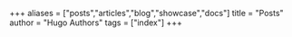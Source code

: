 +++
aliases = ["posts","articles","blog","showcase","docs"]
title = "Posts"
author = "Hugo Authors"
tags = ["index"]
+++


